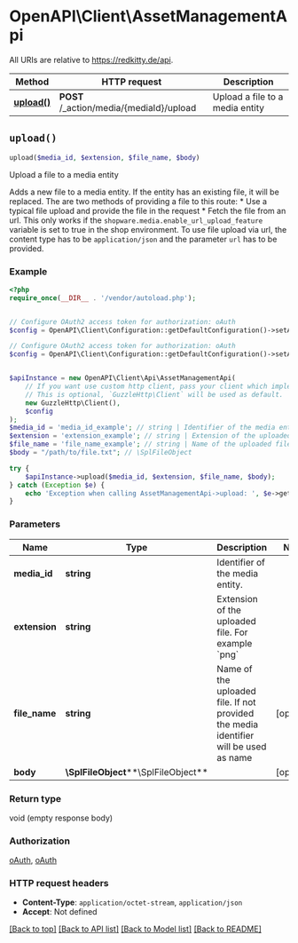 # OpenAPI\Client\AssetManagementApi

All URIs are relative to https://redkitty.de/api.

Method | HTTP request | Description
------------- | ------------- | -------------
[**upload()**](AssetManagementApi.md#upload) | **POST** /_action/media/{mediaId}/upload | Upload a file to a media entity


## `upload()`

```php
upload($media_id, $extension, $file_name, $body)
```

Upload a file to a media entity

Adds a new file to a media entity. If the entity has an existing file, it will be replaced.  The are two methods of providing a file to this route:  * Use a typical file upload and provide the file in the request  * Fetch the file from an url. This only works if the `shopware.media.enable_url_upload_feature` variable is set to true in the shop environment. To use file upload via url, the content type has to be `application/json` and the parameter `url` has to be provided.

### Example

```php
<?php
require_once(__DIR__ . '/vendor/autoload.php');


// Configure OAuth2 access token for authorization: oAuth
$config = OpenAPI\Client\Configuration::getDefaultConfiguration()->setAccessToken('YOUR_ACCESS_TOKEN');

// Configure OAuth2 access token for authorization: oAuth
$config = OpenAPI\Client\Configuration::getDefaultConfiguration()->setAccessToken('YOUR_ACCESS_TOKEN');


$apiInstance = new OpenAPI\Client\Api\AssetManagementApi(
    // If you want use custom http client, pass your client which implements `GuzzleHttp\ClientInterface`.
    // This is optional, `GuzzleHttp\Client` will be used as default.
    new GuzzleHttp\Client(),
    $config
);
$media_id = 'media_id_example'; // string | Identifier of the media entity.
$extension = 'extension_example'; // string | Extension of the uploaded file. For example `png`
$file_name = 'file_name_example'; // string | Name of the uploaded file. If not provided the media identifier will be used as name
$body = "/path/to/file.txt"; // \SplFileObject

try {
    $apiInstance->upload($media_id, $extension, $file_name, $body);
} catch (Exception $e) {
    echo 'Exception when calling AssetManagementApi->upload: ', $e->getMessage(), PHP_EOL;
}
```

### Parameters

Name | Type | Description  | Notes
------------- | ------------- | ------------- | -------------
 **media_id** | **string**| Identifier of the media entity. |
 **extension** | **string**| Extension of the uploaded file. For example &#x60;png&#x60; |
 **file_name** | **string**| Name of the uploaded file. If not provided the media identifier will be used as name | [optional]
 **body** | **\SplFileObject****\SplFileObject**|  | [optional]

### Return type

void (empty response body)

### Authorization

[oAuth](../../README.md#oAuth), [oAuth](../../README.md#oAuth)

### HTTP request headers

- **Content-Type**: `application/octet-stream`, `application/json`
- **Accept**: Not defined

[[Back to top]](#) [[Back to API list]](../../README.md#endpoints)
[[Back to Model list]](../../README.md#models)
[[Back to README]](../../README.md)
